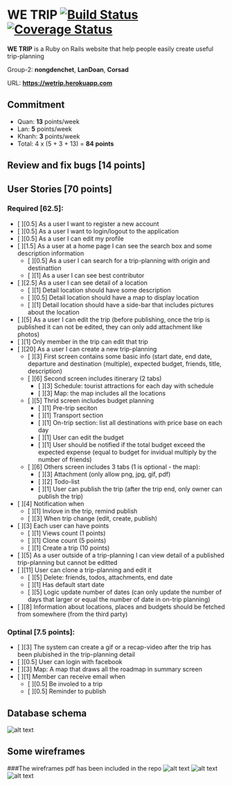 # WE TRIP [![Build Status](https://travis-ci.org/we-trip/we-trip.svg?branch=master)](https://travis-ci.org/we-trip/we-trip) [![Coverage Status](https://coveralls.io/repos/github/we-trip/we-trip/badge.svg?branch=master)](https://coveralls.io/github/we-trip/we-trip?branch=master)

**WE TRIP** is a Ruby on Rails website that help people easily create useful trip-planning

Group-2: **nongdenchet**, **LanDoan**, **Corsad** 

URL: **https://wetrip.herokuapp.com**

## Commitment
* Quan: **13** points/week
* Lan: **5** points/week
* Khanh: **3** points/week
* Total: 4 x (5 + 3 + 13) = **84 points**

## Review and fix bugs [14 points]

## User Stories [70 points]

### Required [62.5]:
* [ ][0.5] As a user I want to register a new account
* [ ][0.5] As a user I want to login/logout to the application
* [ ][0.5] As a user I can edit my profile
* [ ][1.5] As a user at a home page I can see the search box and some description information
	* [ ][0.5] As a user I can search for a trip-planning with origin and destinattion
	* [ ][1] As a user I can see best contributor
* [ ][2.5] As a user I can see detail of a location
	* [ ][1] Detail location should have some description
	* [ ][0.5] Detail location should have a map to display location
	* [ ][1] Detail location should have a side-bar that includes pictures about the location
* [ ][5] As a user I can edit the trip (before publishing, once the trip is published it can not be edited, they can only add attachment like photos)
* [ ][1] Only member in the trip can edit that trip
* [ ][20] As a user I can create a new trip-planning
	* [ ][3] First screen contains some basic info (start date, end date, departure and destination (multiple), expected budget, friends, title, description)
	* [ ][6] Second screen includes itinerary (2 tabs)
		* [ ][3] Schedule: tourist attractions for each day with schedule
		* [ ][3] Map: the map includes all the locations
	* [ ][5] Thrid screen includes budget planning
		* [ ][1] Pre-trip seciton
		* [ ][1] Transport section
		* [ ][1] On-trip section: list all destinations with price base on each day
		* [ ][1] User can edit the budget
		* [ ][1] User should be notified if the total budget exceed the expected expense (equal to budget for invidual multiply by the number of friends)
	* [ ][6] Others screen includes 3 tabs (1 is optional - the map):
		* [ ][3] Attachment (only allow png, jpg, gif, pdf)
		* [ ][2] Todo-list
		* [ ][1] User can publish the trip (after the trip end, only owner can publish the trip)
* [ ][4] Notification when
	* [ ][1] Invlove in the trip, remind publish
	* [ ][3] When trip change (edit, create, publish)
* [ ][3] Each user can have points
	* [ ][1] Views count (1 points)
	* [ ][1] Clone count (5 points)
	* [ ][1] Create a trip (10 points)
* [ ][5] As a user outside of a trip-planning I can view detail of a published trip-planning but cannot be editted
* [ ][11] User can clone a trip-planning and edit it
	* [ ][5] Delete: friends, todos, attachments, end date
	* [ ][1] Has default start date
	* [ ][5] Logic update number of dates (can only update the number of days that larger or equal the number of date in on-trip planning)
* [ ][8] Information about locations, places and budgets should be fetched from somewhere (from the third party)

### Optinal [7.5 points]:
* [ ][3] The system can create a gif or a recap-video after the trip has been plubished in the trip-planning detail
* [ ][0.5] User can login with facebook
* [ ][3] Map: A map that draws all the roadmap in summary screen
* [ ][1] Member can receive email when
	* [ ][0.5] Be involed to a trip
	* [ ][0.5] Reminder to publish

## Database schema
![alt text](https://github.com/we-trip/we-trip/blob/develop/db_chema.png "Data")

## Some wireframes
###The wireframes pdf has been included in the repo
![alt text](http://s24.postimg.org/c48v9utc1/Screenshot_2016_04_05_07_13_11.png "Data")
![alt text](http://s24.postimg.org/j4s9ow5q9/Screenshot_2016_04_05_07_13_17.png "Data")
![alt text](http://s24.postimg.org/4a89oglj5/Screenshot_2016_04_05_07_13_24.png "Data")
